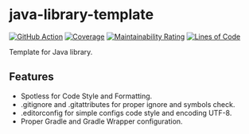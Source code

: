 # java-library-template

[![GitHub Action](https://github.com/goodforgod/java-library-template/workflows/Java%20CI/badge.svg)](https://github.com/GoodforGod/java-library-template/actions?query=workflow%3A%22Java+CI%22)
[![Coverage](https://sonarcloud.io/api/project_badges/measure?project=GoodforGod_java-library-template&metric=coverage)](https://sonarcloud.io/dashboard?id=GoodforGod_java-library-template)
[![Maintainability Rating](https://sonarcloud.io/api/project_badges/measure?project=GoodforGod_java-library-template&metric=sqale_rating)](https://sonarcloud.io/dashboard?id=GoodforGod_java-library-template)
[![Lines of Code](https://sonarcloud.io/api/project_badges/measure?project=GoodforGod_java-library-template&metric=ncloc)](https://sonarcloud.io/dashboard?id=GoodforGod_java-library-template)

Template for Java library.

## Features
- Spotless for Code Style and Formatting.
- .gitignore and .gitattributes for proper ignore and symbols check.
- .editorconfig for simple configs code style and encoding UTF-8.
- Proper Gradle and Gradle Wrapper configuration.
